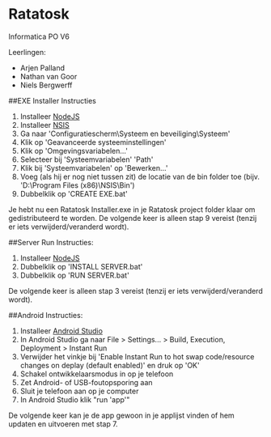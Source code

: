 # Ratatosk
Informatica PO V6

Leerlingen:
- Arjen Palland
- Nathan van Goor
- Niels Bergwerff


##EXE Installer Instructies
1. Installeer [NodeJS](https://nodejs.org/en/)
2. Installeer [NSIS](https://nsis.sourceforge.io/Main_Page)
3. Ga naar 'Configuratiescherm\Systeem en beveiliging\Systeem'
4. Klik op 'Geavanceerde systeeminstellingen'
5. Klik op 'Omgevingsvariabelen...'
6. Selecteer bij 'Systeemvariabelen' 'Path'
7. Klik bij 'Systeemvariabelen' op 'Bewerken...'
8. Voeg (als hij er nog niet tussen zit) de locatie van de bin folder toe (bijv. 'D:\Program Files (x86)\NSIS\Bin')
9. Dubbelklik op 'CREATE EXE.bat'

Je hebt nu een Ratatosk Installer.exe in je Ratatosk project folder klaar om gedistributeerd te worden.
De volgende keer is alleen stap 9 vereist (tenzij er iets verwijderd/veranderd wordt).

##Server Run Instructies:
1. Installeer [NodeJS](https://nodejs.org/en/)
2. Dubbelklik op 'INSTALL SERVER.bat'
5. Dubbelklik op 'RUN SERVER.bat'

De volgende keer is alleen stap 3 vereist (tenzij er iets verwijderd/veranderd wordt).

##Android Instructies:
1. Installeer [Android Studio](https://developer.android.com/studio)
2. In Android Studio ga naar File > Settings... > Build, Execution, Deployment > Instant Run
3. Verwijder het vinkje bij 'Enable Instant Run to hot swap code/resource changes on deplay (default enabled)' en druk op 'OK'
4. Schakel ontwikkelaarsmodus in op je telefoon
5. Zet Android- of USB-foutopsporing aan
6. Sluit je telefoon aan op je computer
7. In Android Studio klik "run 'app'"

De volgende keer kan je de app gewoon in je applijst vinden of hem updaten en uitvoeren met stap 7.
